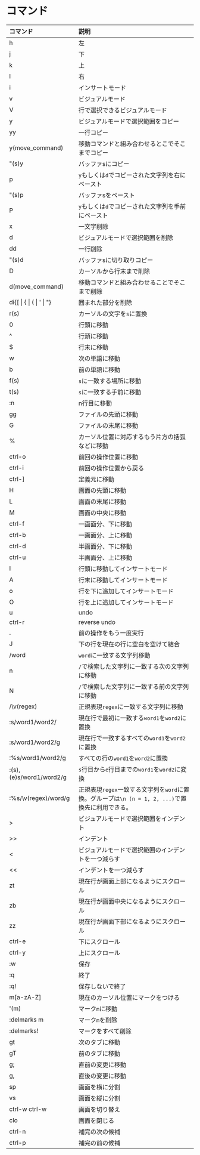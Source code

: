 # コマンド

|コマンド|説明|
|:---|:---|
|h|左|
|j|下|
|k|上|
|l|右|
|i|インサートモード|
|v|ビジュアルモード|
|V|行で選択できるビジュアルモード|
|y|ビジュアルモードで選択範囲をコピー|
|yy|一行コピー|
|y(move_command)|移動コマンドと組み合わせるとこでそこまでコピー|
|"(s)y|バッファsにコピー|
|p|`y`もしくは`d`でコピーされた文字列を右にペースト|
|"(s)p|バッファsをペースト|
|P|`y`もしくは`d`でコピーされた文字列を手前にペースト|
|x|一文字削除|
|d|ビジュアルモードで選択範囲を削除|
|dd|一行削除|
|"(s)d|バッファsに切り取りコピー|
|D|カーソルから行末まで削除|
|d(move_command)|移動コマンドと組み合わせることでそこまで削除|
|di{[ &#124; { &#124;  (  &#124; ' &#124; "}|囲まれた部分を削除|
|r(s)|カーソルの文字を`s`に置換|
|0|行頭に移動|
|^|行頭に移動|
|$|行末に移動|
|w|次の単語に移動|
|b|前の単語に移動|
|f(s)|`s`に一致する場所に移動|
|t(s)|`s`に一致する手前に移動|
|:n|n行目に移動|
|gg|ファイルの先頭に移動|
|G|ファイルの末尾に移動|
|%|カーソル位置に対応するもう片方の括弧などに移動|
|ctrl-o|前回の操作位置に移動|
|ctrl-i|前回の操作位置から戻る|
|ctrl-]|定義元に移動|
|H|画面の先頭に移動|
|L|画面の末尾に移動|
|M|画面の中央に移動|
|ctrl-f|一画面分、下に移動|
|ctrl-b|一画面分、上に移動|
|ctrl-d|半画面分、下に移動|
|ctrl-u|半画面分、上に移動|
|I|行頭に移動してインサートモード|
|A|行末に移動してインサートモード|
|o|行を下に追加してインサートモード|
|O|行を上に追加してインサートモード|
|u|undo|
|ctrl-r|reverse undo|
|.|前の操作をもう一度実行|
|J|下の行を現在の行に空白を空けて結合|
|/word|`word`に一致する文字列移動|
|n|`/`で検索した文字列に一致する次の文字列に移動|
|N|`/`で検索した文字列に一致する前の文字列に移動|
|/\v(regex)|正規表現`regex`に一致する文字列に移動|
|:s/word1/word2/|現在行で最初に一致する`word1`を`word2`に置換|
|:s/word1/word2/g|現在行で一致するすべての`word1`を`word2`に置換|
|:%s/word1/word2/g|すべての行の`word1`を`word2`に置換|
|:(s),(e)s/word1/word2/g|`s`行目から`e`行目までの`word1`を`word2`に変換|
|:%s/\v(regex)/word/g|正規表現`regex`一致する文字列を`word`に置換。グループは`\n (n = 1, 2, ...)`で置換先に利用できる。|
|\>|ビジュアルモードで選択範囲をインデント|
|\>>|インデント|
|<|ビジュアルモードで選択範囲のインデントを一つ減らす|
|<<|インデントを一つ減らす|
|zt|現在行が画面上部になるようにスクロール|
|zb|現在行が画面中央になるようにスクロール|
|zz|現在行が画面下部になるようにスクロール|
|ctrl-e|下にスクロール|
|ctrl-y|上にスクロール|
|:w|保存|
|:q|終了|
|:q!|保存しないで終了|
|m\[a-zA-Z\]|現在のカーソル位置にマークをつける|
|'(m)|マーク`m`に移動|
|:delmarks m|マーク`m`を削除|
|:delmarks!|マークをすべて削除|
|gt|次のタブに移動|
|gT|前のタブに移動|
|g;|直前の変更に移動|
|g,|直後の変更に移動|
|sp|画面を横に分割|
|vs|画面を縦に分割|
|ctrl-w ctrl-w|画面を切り替え|
|clo|画面を閉じる|
|ctrl-n|補完の次の候補|
|ctrl-p|補完の前の候補|
